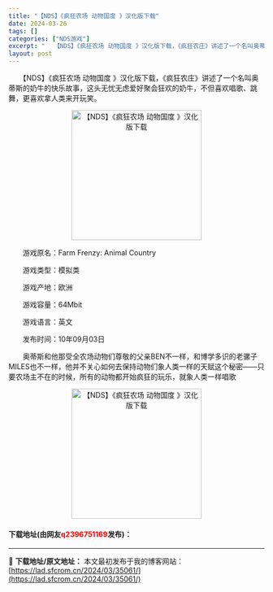 ```yaml
---
title: "【NDS】《疯狂农场 动物国度 》汉化版下载"
date: 2024-03-26
tags: []
categories: ["NDS游戏"]
excerpt: "　　【NDS】《疯狂农场 动物国度 》汉化版下载，《疯狂农庄》讲述了一个名叫奥蒂斯的奶牛的快乐故事，这头无忧无虑爱好聚会狂欢的奶牛，不但喜欢唱歌、跳舞，更喜欢拿人类来开玩笑。 　　游戏原名：Farm Frenzy: Animal Country 　　游戏类型：模拟类 　　游戏产地：欧洲 　　游戏容量&hellip;"
layout: post
---
```


 <p>　　【NDS】《疯狂农场 动物国度 》汉化版下载，《疯狂农庄》讲述了一个名叫奥蒂斯的奶牛的快乐故事，这头无忧无虑爱好聚会狂欢的奶牛，不但喜欢唱歌、跳舞，更喜欢拿人类来开玩笑。</p> <p align="center"><img align="" border="0" src="https://lad.sfcrom.cn/wp-content/uploads/2024/03/20240326_66022a9fea9f0.jpg" width="256" alt="【NDS】《疯狂农场 动物国度 》汉化版下载" /></p> <p>　　游戏原名：Farm Frenzy: Animal Country</p> <p>　　游戏类型：模拟类</p> <p>　　游戏产地：欧洲</p> <p>　　游戏容量：64Mbit</p> <p>　　游戏语言：英文</p> <p>　　发布时间：10年09月03日</p> <p>　　奥蒂斯和他那受全农场动物们尊敬的父亲BEN不一样，和博学多识的老骡子MILES也不一样，他并不关心如何去保持动物们象人类一样的天赋这个秘密&mdash;&mdash;只要农场主不在的时候，所有的动物都开始疯狂的玩乐，就象人类一样唱歌</p> <p align="center"><img align="" border="0" src="https://lad.sfcrom.cn/wp-content/uploads/2024/03/20240326_66022aa05a156.jpg" width="256" alt="【NDS】《疯狂农场 动物国度 》汉化版下载" /></p> <p><h4>下载地址(由网友<font color="red">q2396751169</font>发布)：</h4></p> 

---
📖 **下载地址/原文地址：** 本文最初发布于我的博客网站：[https://lad.sfcrom.cn/2024/03/35061/](https://lad.sfcrom.cn/2024/03/35061/)
